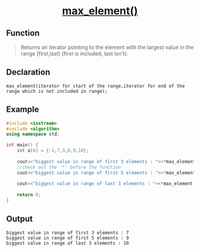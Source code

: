 <h1 align="center"><a href="#"> max_element() </a></h1>

## Function

>Returns an iterator pointing to the element with the largest value in the range [first,last) (first is included, last isn't).

## Declaration

```
max_element(iterator for start of the range,iterator for end of the range which is not included in range);
```

## Example

```cpp
#include <iostream>
#include <algorithm>
using namespace std;

int main() {
	int a[6] = {-1,7,3,6,9,10};
	
	cout<<"biggest value in range of first 3 elements : "<<*max_element(a,a+3)<<endl;
	//check out the '*' before the function
	cout<<"biggest value in range of first 5 elements : "<<*max_element(a,a+5)<<endl;
    
	cout<<"biggest value in range of last 3 elements : "<<*max_element(a+3,a+6)<<endl;  
	
    return 0;
}

```

## Output

```
biggest value in range of first 3 elements : 7
biggest value in range of first 5 elements : 9
biggest value in range of last 3 elements : 10

```
